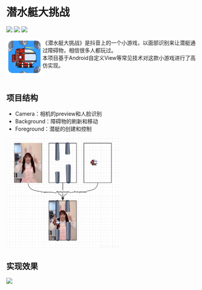 # 潜水艇大挑战
![](https://img.shields.io/badge/license-Apache_2-blue.svg)
![](https://img.shields.io/badge/language-kotlin-green.svg)
![](https://img.shields.io/badge/jdk-1.8+-brightgreen.svg)


<div>
<img align="left" src="app/src/main/res/mipmap-xhdpi/icon.png"  alt="logo" width="96px" height="96px" />
<p>
  《潜水艇大挑战》是抖音上的一个小游戏，以面部识别来让潜艇通过障碍物，相信很多人都玩过。
   <br/> 本项目基于Android自定义View等常见技术对这款小游戏进行了高仿实现。</p>
</div>

<br/>

## 项目结构
- Camera：相机的preview和人脸识别
- Background：障碍物的刷新和移动
- Foreground：潜艇的创建和控制


<img src="/screenshot/views.png" width=60%>


## 实现效果

<img src="/screenshot/screenshot.gif">




